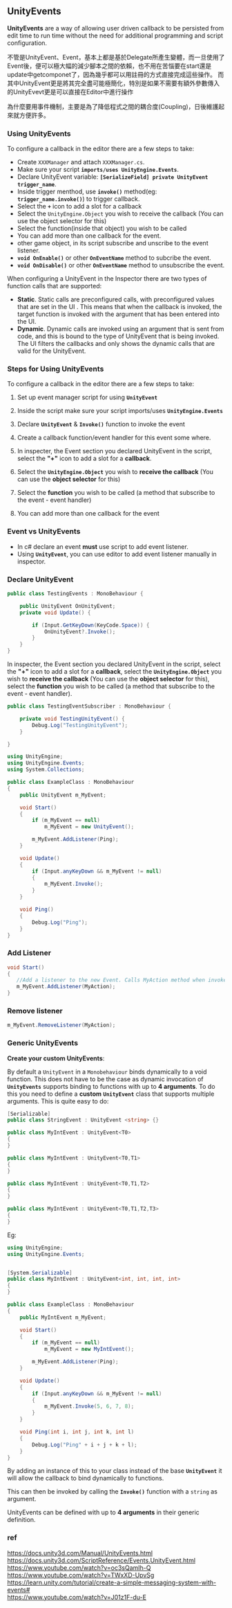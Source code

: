 ## UnityEvents
**UnityEvents** are a way of allowing user driven callback to be persisted from edit time to run time without the need for additional programming and script configuration.


不管是UnityEvent、Event，基本上都是基於Delegate所產生變體，而一旦使用了Event後，便可以極大幅的減少腳本之間的依賴，也不用在苦惱要在start還是update中getcomponet了，因為幾乎都可以用註冊的方式直接完成這些操作。
而其中UnityEvent更是將其完全盡可能極簡化，特別是如果不需要有額外參數傳入的UnityEvevt更是可以直接在Editor中進行操作

為什麼要用事件機制，主要是為了降低程式之間的耦合度(Coupling)，日後維護起來就方便許多。

### Using UnityEvents
To configure a callback in the editor there are a few steps to take:

- Create `XXXManager` and attach `XXXManager.cs`.
- Make sure your script **`imports/uses UnityEngine.Events`**.
- Declare UnityEvent variable: **`[SerializeField] private UnityEvent trigger_name`**.
- Inside trigger menthod, use **`invoke()`** method(eg: **`trigger_name.invoke()`**) to trigger callback.
- Select the **`+`** icon to add a slot for a callback
- Select the `UnityEngine.Object` you wish to receive the callback (You can use the object selector for this)
- Select the function(inside that object) you wish to be called
- You can add more than one callback for the event.
- other game object, in its script subscribe and unscribe to the event listener.
- **`void OnEnable()`** or other **`OnEventName`** method to subcribe the event.
- **`void OnDisable()`** or other **`OnEventName`** method to unsubscribe the event.

When configuring a UnityEvent in the Inspector there are two types of function calls that are supported:

- **Static**. Static calls are preconfigured calls, with preconfigured values that are set in the UI
. This means that when the callback is invoked, the target function is invoked with the argument that has been entered into the UI.
- **Dynamic**. Dynamic calls are invoked using an argument that is sent from code, and this is bound to the type of UnityEvent that is being invoked. The UI filters the callbacks and only shows the dynamic calls that are valid for the UnityEvent.
  

### Steps for Using UnityEvents

To configure a callback in the editor there are a few steps to take:

1. Set up event manager script for using **`UnityEvent`** 

2. Inside the script make sure your script imports/uses **`UnityEngine.Events`**

3. Declare **`UnityEvent`** & **`Invoke()`** function to invoke the event

4. Create a callback function/event handler for this event some where.
    
5. In inspecter, the Event section you declared UnityEvent in the script, select the **"+"** icon to add a slot for a **callback**.
    
6. Select the **`UnityEngine.Object`** you wish to **receive the callback** (You can use the **object selector** for this)
    
7. Select the **function** you wish to be called (a method that subscribe to the event - event handler)
    
8. You can add more than one callback for the event


### Event vs UnityEvents
- In c#  declare an event **must** use script to add event listener.
- Using **`UnityEvent`**, you can use editor to add event listener manually in inspector.


### Declare UnityEvent

```cs
public class TestingEvents : MonoBehaviour {

    public UnityEvent OnUnityEvent;
    private void Update() {

        if (Input.GetKeyDown(KeyCode.Space)) {
            OnUnityEvent?.Invoke();
        }
    }
}
```
In inspecter, the Event section you declared UnityEvent in the script, select the **"+"** icon to add a slot for a **callback**, select the **`UnityEngine.Object`** you wish to **receive the callback** (You can use the **object selector** for this), select the **function** you wish to be called (a method that subscribe to the event - event handler).

```cs
public class TestingEventSubscriber : MonoBehaviour {

    private void TestingUnityEvent() {
        Debug.Log("TestingUnityEvent");
    }

}
```

```cs
using UnityEngine;
using UnityEngine.Events;
using System.Collections;

public class ExampleClass : MonoBehaviour
{
    public UnityEvent m_MyEvent;

    void Start()
    {
        if (m_MyEvent == null)
            m_MyEvent = new UnityEvent();

        m_MyEvent.AddListener(Ping);
    }

    void Update()
    {
        if (Input.anyKeyDown && m_MyEvent != null)
        {
            m_MyEvent.Invoke();
        }
    }

    void Ping()
    {
        Debug.Log("Ping");
    }
}
```


### Add Listener
```cs
void Start()
{
   //Add a listener to the new Event. Calls MyAction method when invoked
   m_MyEvent.AddListener(MyAction);
}
```

### Remove listener
```cs
m_MyEvent.RemoveListener(MyAction);
```


### Generic UnityEvents
**Create your custom UnityEvents**:


By default a `UnityEvent` in a `Monobehaviour` binds dynamically to a void function. This does not have to be the case as dynamic invocation of **`UnityEvents`** supports binding to functions with up to **4 arguments**. To do this you need to define a **custom** **`UnityEvent`** class that supports multiple arguments. This is quite easy to do:

```cs
[Serializable]
public class StringEvent : UnityEvent <string> {}
```

```cs
public class MyIntEvent : UnityEvent<T0>
{
}
```
```cs
public class MyIntEvent : UnityEvent<T0,T1>
{
}
```
```cs
public class MyIntEvent : UnityEvent<T0,T1,T2>
{
}
```
```cs
public class MyIntEvent : UnityEvent<T0,T1,T2,T3>
{
}
```

Eg:
```cs
using UnityEngine;
using UnityEngine.Events;


[System.Serializable]
public class MyIntEvent : UnityEvent<int, int, int, int>
{
}

public class ExampleClass : MonoBehaviour
{
    public MyIntEvent m_MyEvent;

    void Start()
    {
        if (m_MyEvent == null)
            m_MyEvent = new MyIntEvent();

        m_MyEvent.AddListener(Ping);
    }

    void Update()
    {
        if (Input.anyKeyDown && m_MyEvent != null)
        {
            m_MyEvent.Invoke(5, 6, 7, 8);
        }
    }

    void Ping(int i, int j, int k, int l)
    {
        Debug.Log("Ping" + i + j + k + l);
    }
}
```

By adding an instance of this to your class instead of the base **`UnityEvent`** it will allow the callback to bind dynamically to  functions.

This can then be invoked by calling the **`Invoke()`** function with a `string` as argument.

UnityEvents can be defined with up to **4 arguments** in their generic definition.


### ref 
https://docs.unity3d.com/Manual/UnityEvents.html \
https://docs.unity3d.com/ScriptReference/Events.UnityEvent.html \
https://www.youtube.com/watch?v=oc3sQamIh-Q \
https://www.youtube.com/watch?v=TWxXD-UpvSg \
https://learn.unity.com/tutorial/create-a-simple-messaging-system-with-events# \
https://www.youtube.com/watch?v=J01z1F-du-E
